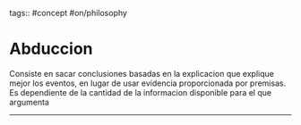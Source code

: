 tags:: #concept  #on/philosophy 
# Abduccion
Consiste en sacar conclusiones basadas en la explicacion que explique mejor los eventos, en lugar de usar evidencia proporcionada por premisas. Es dependiente de la cantidad de la informacion disponible para el que argumenta
___

